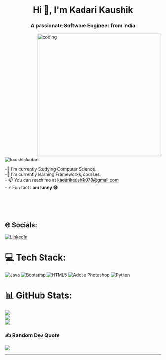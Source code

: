 <h1 align="center">Hi 👋, I'm  Kadari Kaushik</h1>
<h3 align="center">A passionate Software Engineer from India</h3>
<img align="right" alt="coding" width="400" src="https://user-images.githubusercontent.com/55389276/140866485-8fb1c876-9a8f-4d6a-98dc-08c4981eaf70.gif">
<p align="left"> <img src="https://komarev.com/ghpvc/?username=kaushikkadari&label=Profile%20views&color=0e75b6&style=flat" alt="kaushikkadari" /> </p>



-🔭 I’m currently Studying Computer Science.<br>-🌱 I’m currently learning Frameworks, courses.<br>- 📫 You can reach me at kadarikaushik078@gmail.com<br>- ⚡ Fun fact **I am funny 😅**

<br><br><br>
## 🌐 Socials:
[![LinkedIn](https://img.shields.io/badge/LinkedIn-%230077B5.svg?logo=linkedin&logoColor=white)](https://www.linkedin.com/in/kadarikaushik/) 

# 💻 Tech Stack:
![Java](https://img.shields.io/badge/java-%23ED8B00.svg?style=flat&logo=java&logoColor=white) ![Bootstrap](https://img.shields.io/badge/bootstrap-%23563D7C.svg?style=flat&logo=bootstrap&logoColor=white) ![HTML5](https://img.shields.io/badge/html5-%23E34F26.svg?style=flat&logo=html5&logoColor=white) ![Adobe Photoshop](https://img.shields.io/badge/adobephotoshop-%2331A8FF.svg?style=flat&logo=adobephotoshop&logoColor=white) ![Python](https://img.shields.io/badge/python-3670A0?style=flat&logo=python&logoColor=ffdd54)
# 📊 GitHub Stats:
![](https://github-readme-stats.vercel.app/api?username=kaushikkadari&theme=merko&hide_border=false&include_all_commits=false&count_private=false)<br/>
![](https://github-readme-streak-stats.herokuapp.com/?user=kaushikkadari&theme=merko&hide_border=false)<br/>
![](https://github-readme-stats.vercel.app/api/top-langs/?username=kaushikkadari&theme=merko&hide_border=false&include_all_commits=false&count_private=false&layout=compact)


### ✍️ Random Dev Quote
![](https://quotes-github-readme.vercel.app/api?type=horizontal&theme=radical)

---


<!-- Proudly created with GPRM ( https://gprm.itsvg.in ) -->
